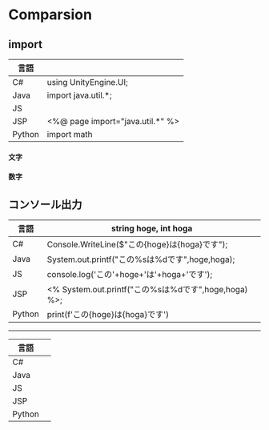# Comparsion
## import
|言語||
|---|---|
|C#|using UnityEngine.UI;|
|Java|import java.util.*;|
|JS||
|JSP|<%@ page import="java.util.*" %>|
|Python|import math|
#### 文字
#### 数字
## コンソール出力
|言語|string hoge, int hoga|
|---|---|
|C#|Console.WriteLine($"この{hoge}は{hoga}です");|
|Java|System.out.printf("この%sは%dです",hoge,hoga);|
|JS|console.log('この'+hoge+'は'+hoga+'です');|
|JSP|<% System.out.printf("この%sは%dです",hoge,hoga) %>;|
|Python|print(f'この{hoge}は{hoga}です')|
---
|言語||
|---|---|
|C#||
|Java||
|JS||
|JSP||
|Python||